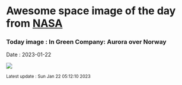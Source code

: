 
# Awesome space image of the day from [NASA](https://api.nasa.gov/)

### Today image : In Green Company: Aurora over Norway
Date : 2023-01-22

![](https://apod.nasa.gov/apod/image/2301/greencompany_rive_960.jpg)

<small>Latest update : Sun Jan 22 05:12:10 2023</small>
        